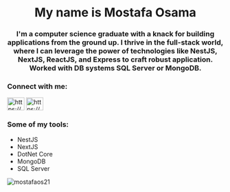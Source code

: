 <h1 align="center">My name is Mostafa Osama</h1>
<h3 align="center">I'm a computer science graduate with a knack for building applications from the ground up. I thrive in the full-stack world, where I can leverage the power of technologies like NestJS, NextJS, ReactJS, and Express to craft robust application. Worked with DB systems SQL Server or MongoDB.</h3>

<h3 align="left">Connect with me:</h3>
<p align="left">
<a href="https://linkedin.com/in/https://www.linkedin.com/in/mostafa-osama-a5b042239/" target="blank"><img align="center" src="https://raw.githubusercontent.com/rahuldkjain/github-profile-readme-generator/master/src/images/icons/Social/linked-in-alt.svg" alt="https://www.linkedin.com/in/mostafa-osama-a5b042239/" height="30" width="40" /></a>
<a href="https://www.youtube.com/c/https://www.youtube.com/channel/ucjy35_exycnljsnxgh1smxg" target="blank"><img align="center" src="https://raw.githubusercontent.com/rahuldkjain/github-profile-readme-generator/master/src/images/icons/Social/youtube.svg" alt="https://www.youtube.com/channel/ucjy35_exycnljsnxgh1smxg" height="30" width="40" /></a>
</p>

<h3 align="left">Some of my tools:</h3>
<ul>
  <li>NestJS</li>
  <li>NextJS</li>
  <li>DotNet Core</li>
  <li>MongoDB</li>
  <li>SQL Server</li>
</ul>

<p><img align="center" src="https://github-readme-stats.vercel.app/api/top-langs?username=mostafaos21&show_icons=true&locale=en&layout=compact" alt="mostafaos21" /></p>
